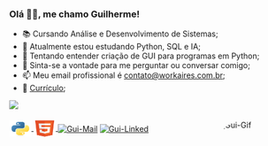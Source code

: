 ### Olá 👋🏻, me chamo Guilherme!

- 📚 Cursando Análise e Desenvolvimento de Sistemas;
- 🌱 Atualmente estou estudando Python, SQL e IA;
- 🤔 Tentando entender criação de GUI para programas em Python;
- 💬 Sinta-se a vontade para me perguntar ou conversar comigo;
- 📫 Meu email profissional é contato@workaires.com.br;
- 📘 [Currículo](https://drive.google.com/file/d/1vhwR5c4XXCgPt4HQCtQHlfBWr3Uvm-wh/view?usp=sharing);

<div>
  <a href="https://github.com/workaires">
  <img height="180em" src="https://github-readme-stats.vercel.app/api?username=workaires&count_private=true&show_icons=true&theme=dark&hide=prs,contribs"/>
<!--  <img height="180em" src="https://github-readme-stats.vercel.app/api/top-langs/?username=workaires&layout=compact&theme=dark"/>
</div> -->

<div style="display: inline_block"><br>
  <img align="center" alt="Gui-Python" height="30" width="40" src="https://raw.githubusercontent.com/devicons/devicon/master/icons/python/python-original.svg">
  <img align="center" alt="Gui-HTML" height="30" width="40" src="https://raw.githubusercontent.com/devicons/devicon/master/icons/html5/html5-original.svg">
  <img align="right" alt="Gui-Gif" height="120" width="130" style="border-radius:50px;" src="https://files.catbox.moe/9m2f63.gif">
  <a href = "mailto:contato@workaires.com.br"><img  align="center" alt="Gui-Mail" height="30" width="35" src="https://files.catbox.moe/n2msu1.png" target="_blank"></a>
  <a href="https://www.linkedin.com/in/workaires" target="_blank"><img  align="center" alt="Gui-Linked" src="https://img.shields.io/badge/-LinkedIn-%230077B5?style=for-the-badge&logo=linkedin&logoColor=white" target="_blank"></a>
</div>
